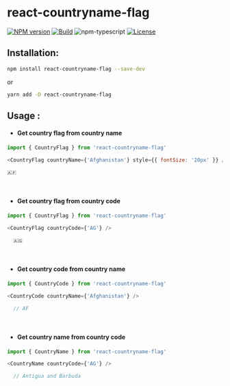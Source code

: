 # react-countryname-flag

[![NPM version][npm-image]][npm-url]
[![Build][github-build]][github-build-url]
![npm-typescript]
[![License][github-license]][github-license-url]

## Installation:

```bash
npm install react-countryname-flag --save-dev
```

or

```bash
yarn add -D react-countryname-flag
```

## Usage :

- #### Get country flag from country name

```js
import { CountryFlag } from 'react-countryname-flag'

<CountryFlag countryName={'Afghanistan'} style={{ fontSize: '20px' }} />

🇦🇫

```
<br/>

- #### Get country flag from country code

```js
import { CountryFlag } from 'react-countryname-flag'

<CountryFlag countryCode={'AG'} />

  🇦🇬
```
<br/>

- #### Get country code from country name

```js
import { CountryCode } from 'react-countryname-flag'

<CountryCode countryName={'Afghanistan'} />

  // AF
```
<br/>

- #### Get country name from country code

```js
import { CountryName } from 'react-countryname-flag'

<CountryName countryCode={'AG'} />

  // Antigua and Barbuda
```

[npm-url]: https://www.npmjs.com/package/my-react-typescript-package
[npm-image]: https://img.shields.io/npm/v/my-react-typescript-package
[github-license]: https://img.shields.io/github/license/gapon2401/my-react-typescript-package
[github-license-url]: https://github.com/gapon2401/my-react-typescript-package/blob/master/LICENSE
[github-build]: https://github.com/gapon2401/my-react-typescript-package/actions/workflows/publish.yml/badge.svg
[github-build-url]: https://github.com/gapon2401/my-react-typescript-package/actions/workflows/publish.yml
[npm-typescript]: https://img.shields.io/npm/types/my-react-typescript-package
